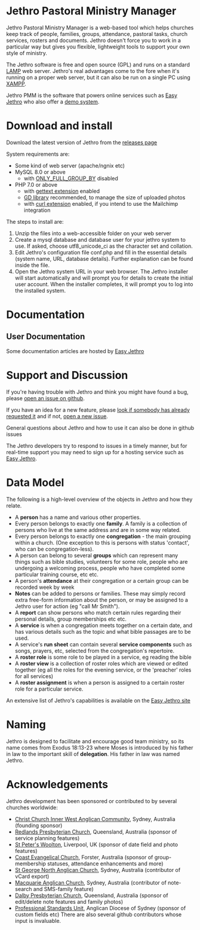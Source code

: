 # Jethro Pastoral Ministry Manager

Jethro Pastoral Ministry Manager is a web-based tool which helps churches keep track of people, families, groups, attendance, pastoral tasks, church services, rosters and documents.  Jethro doesn't force you to work in a particular way but gives you flexible, lightweight tools to support your own style of ministry.  

The Jethro software is free and open source (GPL) and runs on a standard [LAMP](https://en.wikipedia.org/wiki/LAMP_%28software_bundle%29) web server.  Jethro's real advantages come to the fore when it's running on a proper web server, but it can also be run on a single PC using [XAMPP](XAMPP).

Jethro PMM is the software that powers online services such as [Easy Jethro](https://easyjethro.com.au) who also offer a [demo system](https://easyjethro.com.au/demo/).

# Download and install

Download the latest version of Jethro from the [releases page](https://github.com/tbar0970/jethro-pmm/releases)

System requirements are:
* Some kind of web server (apache/ngnix etc)
* MySQL 8.0 or above
    * with [ONLY_FULL_GROUP_BY](https://dev.mysql.com/doc/refman/8.4/en/sql-mode.html#sqlmode_only_full_group_by) disabled
* PHP 7.0 or above
    * with [gettext extension](https://www.php.net/manual/en/book.gettext.php) enabled
    * [GD library](https://www.php.net/manual/en/book.image.php) recommended, to manage the size of uploaded photos
    * with [curl extension](https://www.php.net/manual/en/book.curl.php) enabled, if you intend to use the Mailchimp integration

The steps to install are:
1. Unzip the files into a web-accessible folder on your web server
2. Create a mysql database and database user for your jethro system to use. If asked, choose utf8_unicode_ci as the character set and collation.
3. Edit Jethro's configuration file conf.php and fill in the essential details (system name, URL, database details).  Further explanation can be found inside the file.
4. Open the Jethro system URL in your web browser.  The Jethro installer will start automatically and will prompt you for details to create the initial user account.  When the installer completes, it will prompt you to log into the installed system.

# Documentation

## User Documentation

Some documentation articles are hosted by [Easy Jethro](https://easyjethro.com.au/support/)

# Support and Discussion

If you're having trouble with Jethro and think you might have found a bug, please [open an issue on github](https://github.com/tbar0970/jethro-pmm/issues/new).

If you have an idea for a new feature, please [look if somebody has already requested it](https://github.com/tbar0970/jethro-pmm/issues?q=is%3Aopen+is%3Aissue+label%3Afeature-request) and if not, [open a new issue](https://github.com/tbar0970/jethro-pmm/issues/new).

General questions about Jethro and how to use it can also be done in github issues

The Jethro developers try to respond to issues in a timely manner, but for real-time support you may need to sign up for a hosting service such as [Easy Jethro](https://easyjethro.com.au).
 
# Data Model
The following is a high-level overview of the objects in Jethro and how they relate.
* A **person** has a name and various other properties.
* Every person belongs to exactly one **family**.  A family is a collection of persons who live at the same address and are in some way related.
* Every person belongs to exactly one **congregation** - the main grouping within a church.  (One exception to this is persons with status 'contact', who can be congregation-less).
* A person can belong to several **groups** which can represent many things such as bible studies, volunteers for some role, people who are undergoing a welcoming process, people who have completed some particular training course, etc etc.
* A person's **attendance** at their congregation or a certain group can be recorded week by week
* **Notes** can be added to persons or families.  These may simply record extra free-form information about the person, or may be assigned to a Jethro user for action (eg "call Mr Smith").
* A **report** can show persons who match certain rules regarding their personal details, group memberships etc etc.
* A **service** is when a congregation meets together on a certain date, and has various details such as the topic and what bible passages are to be used.
* A service's **run sheet** can contain several **service components** such as songs, prayers, etc, selected from the congregation's repertoire.
* A **roster role** is some role to be played in a service, eg reading the bible
* A **roster view** is a collection of roster roles which are viewed or edited together (eg all the roles for the evening service, or the 'preacher' roles for all services)
* A **roster assignment** is when a person is assigned to a certain roster role for a particular service.

An extensive list of Jethro's capabilities is available on the [Easy Jethro site](https://easyjethro.com.au/#features)

# Naming

Jethro is designed to facilitate and encourage good team ministry, so its name comes from Exodus 18:13-23 where Moses is introduced by his father in law to the important skill of **delegation**.  His father in law was named Jethro.

# Acknowledgements
Jethro development has been sponsored or contributed to by several churches worldwide:
* [Christ Church Inner West Anglican Community](http://cciw.org.au), Sydney, Australia (founding sponsor)
* [Redlands Presbyterian Church](https://redlands.org.au/), Queensland, Australia (sponsor of service planning features)
* [St Peter's Woolton](https://www.stpeters-woolton.org.uk), Liverpool, UK (sponsor of date field and photo features)
* [Coast Evangelical Church](https://www.coastec.net.au)</a>, Forster, Australia (sponsor of group-membership statuses, attendance enhancements and more)
* [St George North Anglican Church](https://www.snac.org.au)</a>, Sydney, Australia (contributor of vCard export)
* [Macquarie Anglican Church](http://www.macquarieanglican.org/)</a>, Sydney, Australia (contributor of note-search and SMS-family feature)
* [Dalby Presbyterian Church](http://www.dpc.cc/)</a>, Queensland, Australia (sponsor of edit/delete note features and family photos)
* [Professional Standards Unit](https://safeministry.org.au), Anglican Diocese of Sydney (sponsor of custom fields etc)
There are also several github contributors whose input is invaluable.
